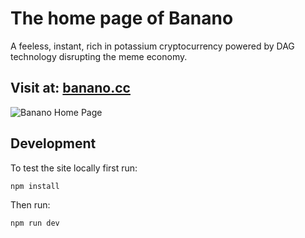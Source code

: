 # The home page of Banano
A feeless, instant, rich in potassium cryptocurrency powered by DAG technology disrupting the meme economy.
## Visit at: [banano.cc](https://banano.cc)
![Banano Home Page](https://banano.cc/images/banano-homepage.png)


## Development

To test the site locally first run:
```
npm install
```

Then run:
```
npm run dev
```
